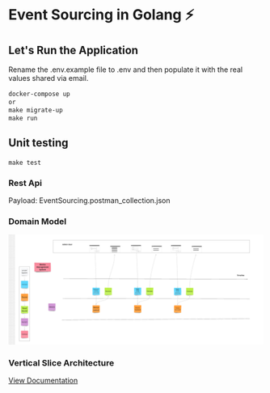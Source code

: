 # Event Sourcing in Golang ⚡️

## Let's Run the Application 

Rename the .env.example file to .env and then populate it with the real values shared via email.

```
docker-compose up
or
make migrate-up
make run
```
## Unit testing
```
make test
```

### Rest Api
Payload: EventSourcing.postman_collection.json

### Domain Model
![Image](./assets/event-modeling.png?raw=true)

### Vertical Slice Architecture
[View Documentation](assets/vertical_slice_and_event_modeling.pdf)